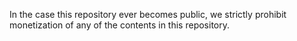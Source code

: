 In the case this repository ever becomes public, we strictly prohibit monetization of any of the contents in this repository.
